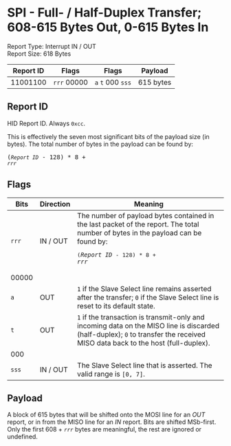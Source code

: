 
# SPI - Full- / Half-Duplex Transfer; 608-615 Bytes Out, 0-615 Bytes In
Report Type: Interrupt IN / OUT<br />
Report Size: 618 Bytes

| Report ID | Flags | Flags | Payload |
|-----------|-------|-------|---------|
| 11001100 | `rrr`&nbsp;00000 | `a`&nbsp;`t`&nbsp;000&nbsp;`sss` | 615 bytes |

## Report ID
HID Report ID.  Always `0xcc`.

This is effectively the seven most significant bits of the payload size (in bytes).  The total number of bytes in the payload can be found by: <pre>(*`Report ID`* - 128) * 8 + *`rrr`*</pre>

## Flags

| Bits  | Direction | Meaning |
|-------|-----------|---------|
| `rrr` | IN / OUT  | The number of payload bytes contained in the last packet of the report.  The total number of bytes in the payload can be found by: <pre>(*`Report ID`* - 128) * 8 + *`rrr`*</pre> |
| 00000 |          |                                                                       |
| `a`   | OUT      | `1` if the Slave Select line remains asserted after the transfer; `0` if the Slave Select line is reset to its default state. |
| `t`   | OUT      | `1` if the transaction is transmit-only and incoming data on the MISO line is discarded (half-duplex); `0` to transfer the received MISO data back to the host (full-duplex). |
| 000   |          |                                                                       |
| `sss` | IN / OUT | The Slave Select line that is asserted.  The valid range is `[0, 7]`. |

## Payload
A block of 615 bytes that will be shifted onto the MOSI line for an *OUT* report, or in from the MISO line for an *IN* report.  Bits are shifted MSb-first.  Only the first 608 + *`rrr`* bytes are meaningful, the rest are ignored or undefined.
